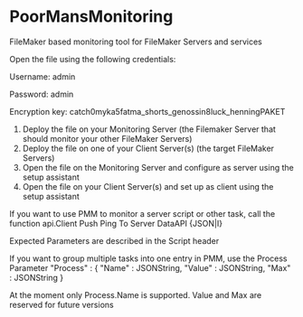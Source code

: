 # PoorMansMonitoring
FileMaker based monitoring tool for FileMaker Servers and services

Open the file using the following credentials:

Username: admin

Password: admin

Encryption key: catch0myka5fatma_shorts_genossin8luck_henningPAKET


1. Deploy the file on your Monitoring Server (the Filemaker Server that should monitor your other FileMaker Servers)
2. Deploy the file on one of your Client Server(s) (the target FileMaker Servers)
3. Open the file on the Monitoring Server and configure as server using the setup assistant
4. Open the file on your Client Server(s) and set up as client using the setup assistant


If you want to use PMM to monitor a server script or other task, call the function
api.Client Push Ping To Server DataAPI {JSON|I}

Expected Parameters are described in the Script header

If you want to group multiple tasks into one entry in PMM, use the Process Parameter
	"Process" : {
		"Name" : JSONString,
		"Value" : JSONString,
		"Max" : JSONString
	}

 At the moment only Process.Name is supported. Value and Max are reserved for future versions
